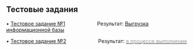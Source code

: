 <h2><strong>Тестовые задания</strong></h2>

<p>&bull; <a href="TestWork1.pdf">Тестовое задание №1</a>&nbsp; &nbsp; &nbsp; &nbsp; &nbsp; &nbsp; &nbsp; &nbsp; &nbsp; &nbsp; &nbsp; Результат: <a href="https://downgit.github.io/#/home?url=https://github.com/AndreyBormotov/Netology_Homework/blob/461614134b4ed8d4a1f03918c8c65446a9b0f5d9/TestWork_1.dt">Выгрузка информационной базы</a></p>
<p>&bull; <a href="Coursework B.pdf">Тестовое задание №2</a>&nbsp; &nbsp; &nbsp; &nbsp; &nbsp; &nbsp; &nbsp; &nbsp; &nbsp; &nbsp; &nbsp; Результат: <u><span style="color:#999999">в процессе выполнения</span></u></p>

